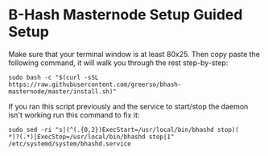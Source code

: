 
B-Hash Masternode Setup Guided Setup
=========================================

Make sure that your terminal window is at least 80x25.  Then copy paste the following command, it will walk you through the rest step-by-step:

```
sudo bash -c "$(curl -sSL https://raw.githubusercontent.com/greerso/bhash-masternode/master/install.sh)"
```


If you ran this script previously and the service to start/stop the daemon isn't working run this
command to fix it:
```
sudo sed -ri "s|(^(.{0,2})ExecStart=/usr/local/bin/bhashd stop)(
*)?(.*)|ExecStop=/usr/local/bin/bhashd stop|1" /etc/systemd/system/bhashd.service
```
